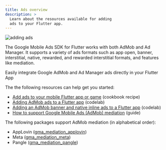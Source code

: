 ```yaml
---
title: Ads overview
description: >
  Learn about the resources available for adding
  ads to your Flutter app.
---
```


![adding ads](/assets/images/docs/add-ads.png)

The Google Mobile Ads SDK for Flutter works with
both AdMob and Ad Manager. It supports a variety
of ads formats such as app open, banner, interstitial,
native, rewarded, and rewarded interstitial formats,
and features like mediation.

Easily integrate Google AdMob and Ad Manager ads
directly in your Flutter App

The the following resources can help get you started:

* [Add ads to your mobile Flutter app or game][] (cookbook recipe)
* [Adding AdMob ads to a Flutter app][] (codelab)
* [Adding an AdMob banner and native inline ads to a Flutter app][] (codelab)
* [How to support Google Mobile Ads (AdMob) mediation][mediation] (guide)

The following packages support AdMob mediation (in alphabetical order):

* AppLovin ([gma_mediation_applovin][])
* Meta ([gma_mediation_meta][])
* Pangle ([gma_mediation_pangle][])

[Add ads to your mobile Flutter app or game]: /cookbook/plugins/google-mobile-ads
[Adding AdMob ads to a Flutter app]: {{site.codelabs}}/codelabs/admob-ads-in-flutter#0
[Adding an AdMob banner and native inline ads to a Flutter app]: {{site.codelabs}}/codelabs/admob-inline-ads-in-flutter#0
[gma_mediation_applovin]: {{site.pub-pkg}}/gma_mediation_applovin
[gma_mediation_meta]: {{site.pub-pkg}}/gma_mediation_meta
[gma_mediation_pangle]: {{site.pub-pkg}}/gma_mediation_pangle
[mediation]: https://developers.google.com/admob/flutter/mediation


